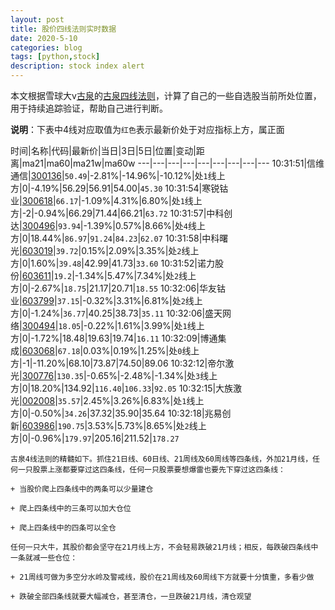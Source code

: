 ```yaml
---
layout: post
title: 股价四线法则实时数据
date: 2020-5-10
categories: blog
tags: [python,stock]
description: stock index alert
---
```



本文根据雪球大v[古泉](https://xueqiu.com/u/7148646888)的[古泉四线法则](https://xueqiu.com/7148646888/130498192)，计算了自己的一些自选股当前所处位置，用于持续追踪验证，帮助自己进行判断。

**说明**：下表中4线对应取值为`红色`表示最新价处于对应指标上方，属正面

时间|名称|代码|最新价|当日|3日|5日|位置|变动|距离|ma21|ma60|ma21w|ma60w
---|---|---|---|---|---|---|---|---
10:31:51|信维通信|[300136](https://xueqiu.com/S/SZ300136)|`50.49`|-2.81%|-14.96%|-10.12%|处`1`线上方|0|-4.19%|56.29|56.91|54.00|`45.30`
10:31:54|寒锐钴业|[300618](https://xueqiu.com/S/SZ300618)|`66.17`|-1.09%|4.31%|6.80%|处`1`线上方|-2|-0.94%|66.29|71.44|66.21|`63.72`
10:31:57|中科创达|[300496](https://xueqiu.com/S/SZ300496)|`93.94`|-1.39%|0.57%|8.66%|处`4`线上方|0|18.44%|`86.97`|`91.24`|`84.23`|`62.07`
10:31:58|中科曙光|[603019](https://xueqiu.com/S/SH603019)|`39.72`|0.15%|2.09%|3.35%|处`2`线上方|0|1.60%|`39.48`|42.99|41.73|`33.60`
10:31:52|诺力股份|[603611](https://xueqiu.com/S/SH603611)|`19.2`|-1.34%|5.47%|7.34%|处`2`线上方|0|-2.67%|`18.75`|21.17|20.71|`18.55`
10:32:06|华友钴业|[603799](https://xueqiu.com/S/SH603799)|`37.15`|-0.32%|3.31%|6.81%|处`2`线上方|0|-1.24%|`36.77`|40.25|38.73|`35.11`
10:32:06|盛天网络|[300494](https://xueqiu.com/S/SZ300494)|`18.05`|-0.22%|1.61%|3.99%|处`1`线上方|0|-1.72%|18.48|19.63|19.74|`16.11`
10:32:09|博通集成|[603068](https://xueqiu.com/S/SH603068)|`67.18`|0.03%|0.19%|1.25%|处`0`线上方|-1|-11.20%|68.10|73.87|74.50|89.06
10:32:12|帝尔激光|[300776](https://xueqiu.com/S/SZ300776)|`130.35`|-0.65%|-2.48%|-1.34%|处`3`线上方|0|18.20%|134.92|`116.40`|`106.33`|`92.05`
10:32:15|大族激光|[002008](https://xueqiu.com/S/SZ002008)|`35.57`|2.45%|3.26%|6.83%|处`1`线上方|0|-0.50%|`34.26`|37.32|35.90|35.64
10:32:18|兆易创新|[603986](https://xueqiu.com/S/SH603986)|`190.75`|3.53%|5.73%|8.65%|处`2`线上方|0|-0.96%|`179.97`|205.16|211.52|`178.27`

```
古泉4线法则的精髓如下。抓住21日线、60日线、21周线及60周线等四条线，外加21月线，任何一只股票上涨都要穿过这四条线，任何一只股票要想爆雷也要先下穿过这四条线：

+ 当股价爬上四条线中的两条可以少量建仓

+ 爬上四条线中的三条可以加大仓位

+ 爬上四条线中的四条可以全仓

任何一只大牛，其股价都会坚守在21月线上方，不会轻易跌破21月线；相反，每跌破四条线中一条就减一些仓位：

+ 21周线可做为多空分水岭及警戒线，股价在21周线及60周线下方就要十分慎重，多看少做

+ 跌破全部四条线就要大幅减仓，甚至清仓，一旦跌破21月线，清仓观望
```